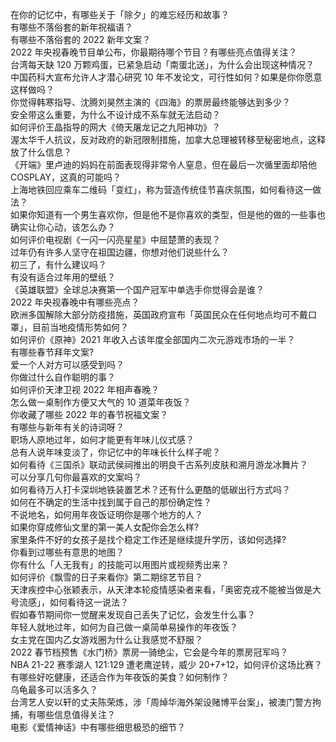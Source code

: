 在你的记忆中，有哪些关于「除夕」的难忘经历和故事？  
有哪些不落俗套的新年祝福语？  
有哪些不落俗套的 2022 新年文案？  
2022 年央视春晚节目单公布，你最期待哪个节目？有哪些亮点值得关注？  
台湾每天缺 120 万颗鸡蛋，已紧急启动「南蛋北送」，为什么会出现这种情况？  
中国药科大宣布允许人才潜心研究 10 年不发论文，可行性如何？如果是你你愿意这样做吗？  
你觉得韩寒指导、沈腾刘昊然主演的《四海》的票房最终能够达到多少？  
安全带这么重要，为什么不设计成不系车就无法启动？  
如何评价王晶指导的网大《倚天屠龙记之九阳神功》？  
渥太华千人抗议，反对政府的新冠限制措施，加拿大总理被转移至秘密地点，这释放了什么信息？  
《开端》里卢迪的妈妈在前面表现得非常令人窒息，但在最后一次循里面却陪他 COSPLAY，这真的可能吗？  
上海地铁回应乘车二维码「变红」，称为营造传统佳节喜庆氛围，如何看待这一做法？  
如果你知道有一个男生喜欢你，但是他不是你喜欢的类型，但是他的做的一些事也确实让你心动，该怎么办？  
如何评价电视剧《一闪一闪亮星星》中屈楚萧的表现？  
过年仍有许多人坚守在祖国边疆，你想对他们说些什么？  
初三了，有什么建议吗？  
有没有适合过年用的壁纸？  
《英雄联盟》全球总决赛第一个国产冠军中单选手你觉得会是谁？  
2022 年央视春晚中有哪些亮点？  
欧洲多国解除大部分防疫措施，英国政府宣布「英国民众在任何地点均可不戴口罩」，目前当地疫情形势如何？  
如何评价《原神》2021 年收入占该年度全部国内二次元游戏市场的一半？  
有哪些春节拜年文案?  
爱一个人对方可以感受到吗？  
你做过什么自作聪明的事？  
如何评价天津卫视 2022 年相声春晚？  
怎么做一桌制作方便又大气的 10 道菜年夜饭？  
你收藏了哪些 2022 年的春节祝福文案？  
有哪些与新年有关的诗词呀？  
职场人原地过年，如何才能更有年味儿仪式感？  
总有人说年味变淡了，你记忆中的年味长什么样子呢？  
如何看待《三国杀》联动武侯祠推出的明良千古系列皮肤和溯月游龙冰舞片？  
可以分享几句你最喜欢的文案吗？  
如何看待万人打卡深圳地铁装置艺术？还有什么更酷的低碳出行方式吗？  
如何在不确定的生活中找到属于自己的那份确定性？  
不说地名，如何用年夜饭证明你是哪个地方的人？  
如果你穿成修仙文里的第一美人女配你会怎么样?  
家里条件不好的女孩子是找个稳定工作还是继续提升学历，该如何选择?  
你看到过哪些有意思的地图？  
你有什么「人无我有」的技能可以用图片或视频秀出来？  
如何评价《飘雪的日子来看你》第二期综艺节目？  
天津疾控中心张颖表示，从天津本轮疫情感染者来看，「奥密克戎不能被当做是大号流感」，如何看待这一说法？  
假如春节期间你一觉醒来发现自己丢失了记忆，会发生什么事？  
年轻人就地过年，如何为自己做一桌简单易操作的年夜饭？  
女主党在国内乙女游戏圈为什么让我感觉不舒服？  
2022 春节档预售《水门桥》票房一骑绝尘，它会是今年的票房冠军吗？  
NBA 21-22 赛季湖人 121:129 遭老鹰逆转，威少 20+7+12，如何评价这场比赛？  
有哪些好吃健康，还适合作为年夜饭的美食？如何制作？  
乌龟最多可以活多久？  
台湾艺人安以轩的丈夫陈荣炼，涉「周焯华海外架设赌博平台案」，被澳门警方拘捕，有哪些信息值得关注？  
电影《爱情神话》中有哪些细思极恐的细节？  
